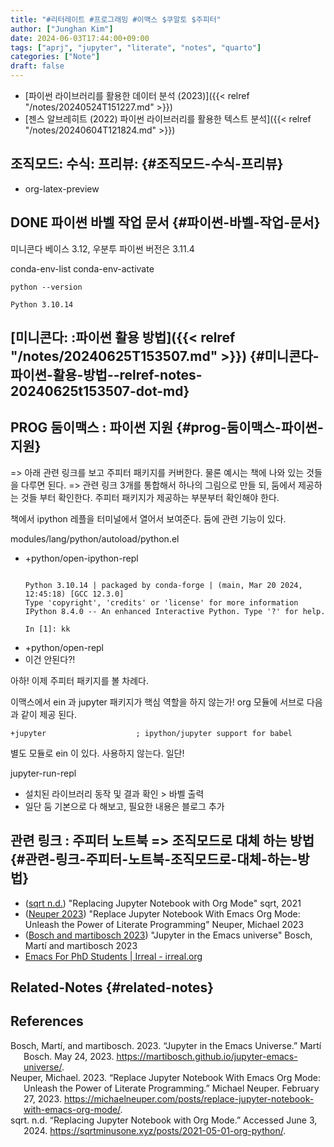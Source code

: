 ```yaml
---
title: "#리터레이트 #프로그래밍 #이맥스 $쿠알토 $주피터"
author: ["Junghan Kim"]
date: 2024-06-03T17:44:00+09:00
tags: ["aprj", "jupyter", "literate", "notes", "quarto"]
categories: ["Note"]
draft: false
---
```


-   [파이썬 라이브러리를 활용한 데이터 분석 (2023)]({{< relref "/notes/20240524T151227.md" >}})
-   [젠스 알브레히트 (2022) 파이썬 라이브러리를 활용한 텍스트 분석]({{< relref "/notes/20240604T121824.md" >}})


## 조직모드: 수식: 프리뷰: {#조직모드-수식-프리뷰}

-   org-latex-preview


## <span class="org-todo done DONE">DONE</span> 파이썬 바벨 작업 문서 {#파이썬-바벨-작업-문서}

미니콘다 베이스 3.12, 우분투 파이썬 버전은 3.11.4

conda-env-list conda-env-activate

```shell
python --version
```

```text
Python 3.10.14
```


## [미니콘다: :파이썬 활용 방법]({{< relref "/notes/20240625T153507.md" >}}) {#미니콘다-파이썬-활용-방법--relref-notes-20240625t153507-dot-md}


## PROG 둠이맥스 : 파이썬 지원 {#prog-둠이맥스-파이썬-지원}

=&gt; 아래 관련 링크를 보고 주피터 패키지를 커버한다. 물론 예시는 책에 나와 있는 것들을 다루면 된다. =&gt; 관련 링크 3개를 통합해서 하나의 그림으로 만들 되, 둠에서 제공하는 것들 부터 확인한다. 주피터 패키지가 제공하는 부분부터 확인해야 한다.

책에서 ipython 레플을 터미널에서 열어서 보여준다. 둠에 관련 기능이 있다.

modules/lang/python/autoload/python.el

-   +python/open-ipython-repl
    ```text

    Python 3.10.14 | packaged by conda-forge | (main, Mar 20 2024, 12:45:18) [GCC 12.3.0]
    Type 'copyright', 'credits' or 'license' for more information
    IPython 8.4.0 -- An enhanced Interactive Python. Type '?' for help.

    In [1]: kk
    ```
-   +python/open-repl
-   이건 안된다?!

아하! 이제 주피터 패키지를 볼 차례다.

이맥스에서 ein 과 jupyter 패키지가 핵심 역할을 하지 않는가! org 모듈에 서브로 다음과 같이 제공 된다.

```text
+jupyter                    ; ipython/jupyter support for babel
```

별도 모듈로 ein 이 있다. 사용하지 않는다. 일단!

jupyter-run-repl

-   설치된 라이브러리 동작 및 결과 확인 &gt; 바벨 출력
-   일단 둠 기본으로 다 해보고, 필요한 내용은 블로그 추가


## 관련 링크 : 주피터 노트북 =&gt; 조직모드로 대체 하는 방법 {#관련-링크-주피터-노트북-조직모드로-대체-하는-방법}

-   (<a href="#citeproc_bib_item_3">sqrt n.d.</a>) "Replacing Jupyter Notebook with Org Mode" sqrt, 2021
-   (<a href="#citeproc_bib_item_2">Neuper 2023</a>) "Replace Jupyter Notebook With Emacs Org Mode: Unleash the Power of Literate Programming" Neuper, Michael 2023
-   (<a href="#citeproc_bib_item_1">Bosch and martibosch 2023</a>) "Jupyter in the Emacs universe" Bosch, Martí and martibosch 2023
-   [Emacs For PhD Students | Irreal - irreal.org](https://irreal.org/blog/?p=12208)


## Related-Notes {#related-notes}

## References

<style>.csl-entry{text-indent: -1.5em; margin-left: 1.5em;}</style><div class="csl-bib-body">
  <div class="csl-entry"><a id="citeproc_bib_item_1"></a>Bosch, Martí, and martibosch. 2023. “Jupyter in the Emacs Universe.” Martí Bosch. May 24, 2023. <a href="https://martibosch.github.io/jupyter-emacs-universe/">https://martibosch.github.io/jupyter-emacs-universe/</a>.</div>
  <div class="csl-entry"><a id="citeproc_bib_item_2"></a>Neuper, Michael. 2023. “Replace Jupyter Notebook With Emacs Org Mode: Unleash the Power of Literate Programming.” Michael Neuper. February 27, 2023. <a href="https://michaelneuper.com/posts/replace-jupyter-notebook-with-emacs-org-mode/">https://michaelneuper.com/posts/replace-jupyter-notebook-with-emacs-org-mode/</a>.</div>
  <div class="csl-entry"><a id="citeproc_bib_item_3"></a>sqrt. n.d. “Replacing Jupyter Notebook with Org Mode.” Accessed June 3, 2024. <a href="https://sqrtminusone.xyz/posts/2021-05-01-org-python/">https://sqrtminusone.xyz/posts/2021-05-01-org-python/</a>.</div>
</div>
